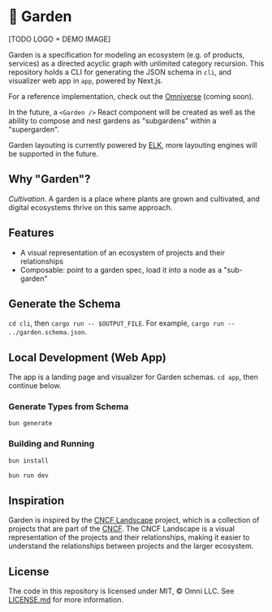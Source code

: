 # 🌱 Garden

[TODO LOGO + DEMO IMAGE]

Garden is a specification for modeling an ecosystem (e.g. of products, services) as a directed acyclic graph with unlimited category recursion. This repository holds a CLI for generating the JSON schema in `cli`, and visualizer web app in `app`, powered by Next.js.

For a reference implementation, check out the [Omniverse](https://verse.omni.dev) (coming soon).

In the future, a `<Garden />` React component will be created as well as the ability to compose and nest gardens as "subgardens" within a "supergarden".

Garden layouting is currently powered by [ELK](https://rtsys.informatik.uni-kiel.de/elklive), more layouting engines will be supported in the future.

## Why "Garden"?

*Cultivation*. A garden is a place where plants are grown and cultivated, and digital ecosystems thrive on this same approach.

## Features

- A visual representation of an ecosystem of projects and their relationships
- Composable: point to a garden spec, load it into a node as a "sub-garden"

## Generate the Schema

`cd cli`, then `cargo run -- $OUTPUT_FILE`. For example, `cargo run -- ../garden.schema.json`.

## Local Development (Web App)

The app is a landing page and visualizer for Garden schemas. `cd app`, then continue below.

### Generate Types from Schema

`bun generate`

### Building and Running

```sh
bun install
```

```sh
bun run dev
```

## Inspiration

Garden is inspired by the [CNCF Landscape](https://landscape.cncf.io) project, which is a collection of projects that are part of the [CNCF](https://cncf.io). The CNCF Landscape is a visual representation of the projects and their relationships, making it easier to understand the relationships between projects and the larger ecosystem.

## License

The code in this repository is licensed under MIT, &copy; Omni LLC. See [LICENSE.md](LICENSE.md) for more information.
